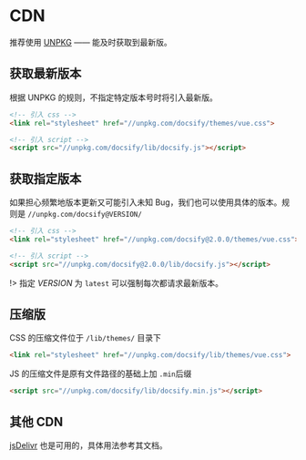 # CDN

推荐使用 [UNPKG](//unpkg.com) —— 能及时获取到最新版。

## 获取最新版本

根据 UNPKG 的规则，不指定特定版本号时将引入最新版。

```html
<!-- 引入 css -->
<link rel="stylesheet" href="//unpkg.com/docsify/themes/vue.css">

<!-- 引入 script -->
<script src="//unpkg.com/docsify/lib/docsify.js"></script>
```

## 获取指定版本

如果担心频繁地版本更新又可能引入未知 Bug，我们也可以使用具体的版本。规则是 `//unpkg.com/docsify@VERSION/`

```html
<!-- 引入 css -->
<link rel="stylesheet" href="//unpkg.com/docsify@2.0.0/themes/vue.css">

<!-- 引入 script -->
<script src="//unpkg.com/docsify@2.0.0/lib/docsify.js"></script>
```

!> 指定 *VERSION* 为 `latest` 可以强制每次都请求最新版本。

## 压缩版

CSS 的压缩文件位于 `/lib/themes/` 目录下

```html
<link rel="stylesheet" href="//unpkg.com/docsify/lib/themes/vue.css">
```

JS 的压缩文件是原有文件路径的基础上加 `.min`后缀

```html
<script src="//unpkg.com/docsify/lib/docsify.min.js"></script>
```

## 其他 CDN

[jsDelivr](http://www.jsdelivr.com/projects/docsify) 也是可用的，具体用法参考其文档。

